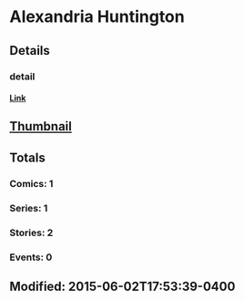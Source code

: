 # Alexandria  Huntington  
## Details
### detail
#### [Link](http://marvel.com/comics/creators/12746/alexandria_huntington?utm_campaign=apiRef&utm_source=225578a89fc76f3d20fbffda5d17a88d)
## [Thumbnail](http://i.annihil.us/u/prod/marvel/i/mg/b/40/image_not_available.jpg)
## Totals
### Comics: 1
### Series: 1
### Stories: 2
### Events: 0
## Modified: 2015-06-02T17:53:39-0400